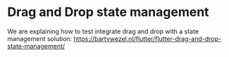 # Drag and Drop state management

We are explaining how to test integrate drag and drop with a state management solution: https://bartvwezel.nl/flutter/flutter-drag-and-drop-state-management/
